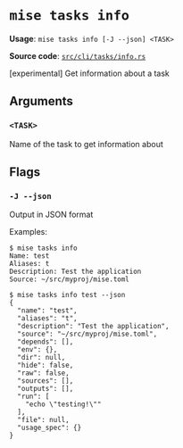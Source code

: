 # `mise tasks info`

**Usage**: `mise tasks info [-J --json] <TASK>`

**Source code**: [`src/cli/tasks/info.rs`](https://github.com/jdx/mise/blob/main/src/cli/tasks/info.rs)

[experimental] Get information about a task

## Arguments

### `<TASK>`

Name of the task to get information about

## Flags

### `-J --json`

Output in JSON format

Examples:

    $ mise tasks info
    Name: test
    Aliases: t
    Description: Test the application
    Source: ~/src/myproj/mise.toml

    $ mise tasks info test --json
    {
      "name": "test",
      "aliases": "t",
      "description": "Test the application",
      "source": "~/src/myproj/mise.toml",
      "depends": [],
      "env": {},
      "dir": null,
      "hide": false,
      "raw": false,
      "sources": [],
      "outputs": [],
      "run": [
        "echo \"testing!\""
      ],
      "file": null,
      "usage_spec": {}
    }
